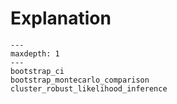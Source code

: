 # Explanation

```{toctree}
---
maxdepth: 1
---
bootstrap_ci
bootstrap_montecarlo_comparison
cluster_robust_likelihood_inference
```
